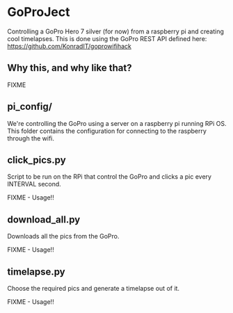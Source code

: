 # GoProJect

Controlling a GoPro Hero 7 silver (for now) from a raspberry pi and creating cool timelapses.
This is done using the GoPro REST API defined here: https://github.com/KonradIT/goprowifihack

## Why this, and why like that?

FIXME

## pi\_config/

We're controlling the GoPro using a server on a raspberry pi running RPi OS.
This folder contains the configuration for connecting to the raspberry through the wifi.

## click\_pics.py

Script to be run on the RPi that control the GoPro and clicks a pic every INTERVAL second.

FIXME - Usage!!

## download\_all.py

Downloads all the pics from the GoPro.

FIXME - Usage!!

## timelapse.py

Choose the required pics and generate a timelapse out of it.

FIXME - Usage!!
